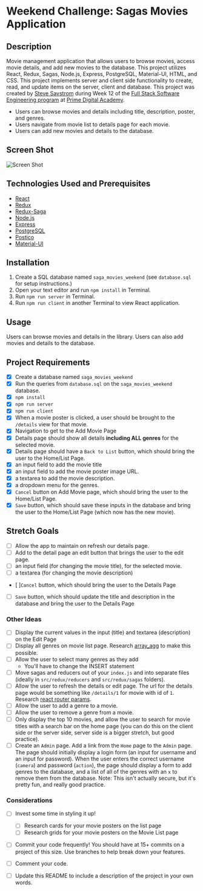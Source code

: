 # Weekend Challenge: Sagas Movies Application

## Description
Movie management application that allows users to browse movies, access movie details, and add new movies to the database. This project utilizes React, Redux, Sagas, Node.js, Express, PostgreSQL, Material-UI, HTML, and CSS. This project implements server and client side functionality to create, read, and update items on the server, client and database. This project was created by [Steve Savstrom](https://www.linkedin.com/in/stevesavstrom/) during Week 12 of the [Full Stack Software Engineering program](https://www.primeacademy.io/courses/engineering#curriculum) at [Prime Digital Academy](https://www.primeacademy.io/).

- Users can browse movies and details including title, description, poster, and genres.
- Users navigate from movie list to details page for each movie.
- Users can add new movies and details to the database.

## Screen Shot
![Screen Shot](public/images/screenshot2.gif)

## Technologies Used and Prerequisites
- [React](https://reactjs.org/)
- [Redux](https://redux.js.org/)
- [Redux-Saga](https://redux-saga.js.org/)
- [Node.js](https://nodejs.org/en/)
- [Express](https://expressjs.com/)
- [PostgreSQL](https://www.postgresql.org/)
- [Postico](https://eggerapps.at/postico/)
- [Material-UI](https://material-ui.com/)

## Installation
1. Create a SQL database named `saga_movies_weekend` (see `database.sql` for setup instructions.)
2. Open your text editor and run `npm install` in Terminal.
3. Run `npm run server` in Terminal.
4. Run `npm run client` in another Terminal to view React application.

## Usage
Users can browse movies and details in the library. Users can also add movies and details to the database.

## Project Requirements
- [x] Create a database named `saga_movies_weekend`
- [x] Run the queries from `database.sql` on the `saga_movies_weekend` database.
- [x] `npm install`
- [x] `npm run server`
- [x] `npm run client`
- [x] When a movie poster is clicked, a user should be brought to the `/details` view for that movie.
- [x] Navigation to get to the Add Movie Page 
- [x] Details page should show all details **including ALL genres** for the selected movie. 
- [x] Details page should have a `Back to List` button, which should bring the user to the Home/List Page.
- [x] an input field to add the movie title
- [x] an input field to add the movie poster image URL.
- [x] a textarea to add the movie description.
- [x] a dropdown menu for the genres.
- [x] `Cancel` button on Add Movie page, which should bring the user to the Home/List Page.
- [x] `Save` button, which should save these inputs in the database and bring the user to the Home/List Page (which now has the new movie).

## Stretch Goals
- [ ] Allow the app to maintain on refresh our details page.
- [ ] Add to the detail page an edit button that brings the user to the edit page.
- [ ] an input field (for changing the movie title), for the selected movie.
- [ ] a textarea (for changing the movie description)
- [ ]`Cancel` button, which should bring the user to the Details Page
- [ ] `Save` button, which should update the title and description in the database and bring the user to the Details Page

### Other Ideas
- [ ] Display the current values in the input (title) and textarea (description) on the Edit Page
- [ ] Display all genres on movie list page. Research [array_agg](https://stackoverflow.com/questions/43458174/how-to-save-and-return-javascript-object-with-subarray-in-normalized-sql) to make this possible.
- [ ] Allow the user to select many genres as they add
    - You'll have to change the INSERT statement
- [ ] Move sagas and reducers out of your `index.js` and into separate files (ideally in `src/redux/reducers` and `src/redux/sagas` folders).
- [ ] Allow the user to refresh the details or edit page. The url for the details page would be something like `/details/1` for movie with id of `1`. Research [react router params](https://reacttraining.com/react-router/web/example/url-params).
- [ ] Allow the user to add a genre to a movie.
- [ ] Allow the user to remove a genre from a movie.
- [ ] Only display the top 10 movies, and allow the user to search for movie titles with a search bar on the home page (you can do this on the client side or the server side, server side is a bigger stretch, but good practice).
- [ ] Create an `Admin` page. Add a link from the `Home` page to the `Admin` page. The page should initially display a login form (an input for username and an input for password). When the user enters the correct username (`camera`) and password (`action`), the page should display a form to add genres to the database, and a list of all of the genres with an `x` to remove them from the database. Note: This isn't actually secure, but it's pretty fun, and really good practice.

### Considerations
- [ ] Invest some time in styling it up!
    - [ ] Research cards for your movie posters on the list page
    - [ ] Research grids for your movie posters on the Movie List page
- [ ] Commit your code frequently! You should have at 15+ commits on a project of this size. Use branches to help break down your features.
- [ ] Comment your code.
- [ ] Update this README to include a description of the project in your own words.









